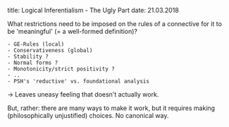 title: Logical Inferentialism - The Ugly Part
date: 21.03.2018

What restrictions need to be imposed on the rules of a connective for it to be 'meaningful' (= a well-formed definition)?

    - GE-Rules (local)
    - Conservativeness (global)
    - Stability ?
    - Normal forms ?
    - Monotonicity/strict positivity ?
    - ..
    - PSH's 'reductive' vs. foundational analysis

-> Leaves uneasy feeling that doesn't actually work.

But, rather: there are many ways to make it work, but it requires making (philosophically unjustified) choices. No canonical way.





